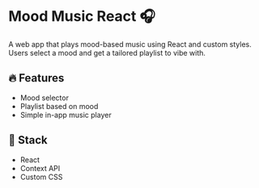 # Mood Music React 🎧

A web app that plays mood-based music using React and custom styles.  
Users select a mood and get a tailored playlist to vibe with.

## 🔥 Features
- Mood selector
- Playlist based on mood
- Simple in-app music player

## 🚀 Stack
- React
- Context API
- Custom CSS
